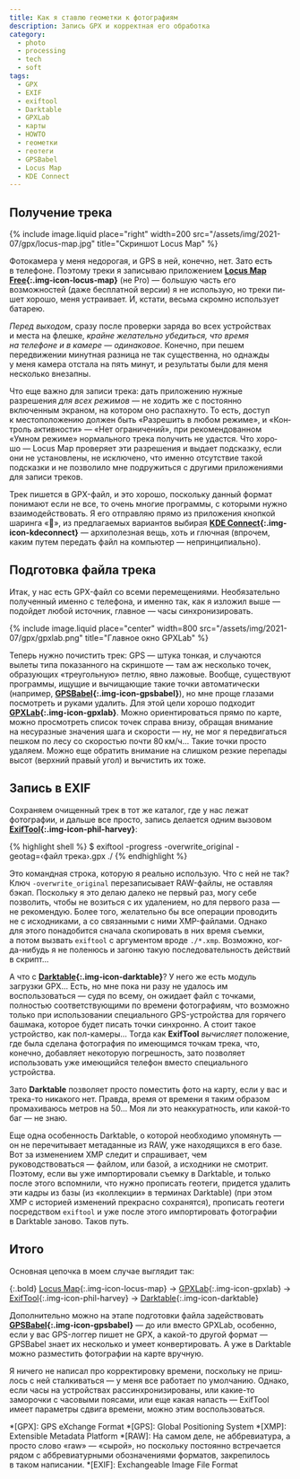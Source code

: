```yaml
---
title: Как я ставлю геометки к фотографиям
description: Запись GPX и корректная его обработка
category:
  - photo
  - processing
  - tech
  - soft
tags:
  - GPX
  - EXIF
  - exiftool
  - Darktable
  - GPXLab
  - карты
  - HOWTO
  - геометки
  - геотеги
  - GPSBabel
  - Locus Map
  - KDE Connect
---
```

## Получение трека

{% include image.liquid place="right" width=200 src="/assets/img/2021-07/gpx/locus-map.jpg" title="Скриншот Locus Map" %}

Фотокамера у меня недорогая, и GPS в ней, конечно, нет. Зато есть в телефоне. Поэтому треки я записываю приложением
**[Locus<span> Map Free</span>][locus]{:.img-icon-locus-map}** (не Pro) — большую часть его возможностей (даже бесплатной
версии) я не использую, но треки пи­шет хорошо, меня устраивает. И, кста­ти, весьма скромно использует батарею.

*Перед выходом*, сразу после проверки заряда во всех устройствах и места на флешке, *крайне желательно убедиться, что время
на телефоне и в ка­ме­ре — одинаковое*. Конечно, при пешем передвижении минутная разница не так существенна, но однажды у меня
камера отстала на пять минут, и результаты были для меня несколько внезапны.

Что еще важно для записи трека: дать приложению нужные разрешения *для всех режимов* — не хо­дить же с постоянно включенным
экраном, на котором оно распахнуто. То есть, доступ к мес­то­по­ло­же­нию должен быть «Разрешить в лю­бом режиме», и «Кон­т­роль
активности» — «Нет ограничений», при ре­ко­мен­до­ван­ном «Умном режиме» нормального трека получить не удас­т­ся. Что хо­ро­шо —
Locus Map проверяет эти разрешения и выдает подсказку, если они не ус­та­нов­ле­ны, не ис­клю­че­но, что именно отсутствие такой
подсказки и не позволило мне подружиться с другими приложениями для записи треков.

Трек пишется в GPX-файл, и это хорошо, поскольку данный формат понимают если не все, то очень многие программы, с ко­то­ры­ми
нужно взаимодействовать. Я его отправляю прямо из при­ло­же­ния кнопкой шаринга «<span class="fas">&#xf1e0;</span>»,
из предлагаемых вариантов выбирая **[KDE<span> Con­nect</span>][konnect]{:.img-icon-kdeconnect}** — архиполезная вещь, хоть
и глюч­ная (впрочем, каким путем передать файл на компьютер — непринципиально).

<!--more-->

## Подготовка файла трека

Итак, у нас есть GPX-файл со все­ми перемещениями. Необязательно полученный именно с телефона, и имен­но так, как я изложил
выше — подойдет любой источник, глав­ное — часы синхронизировать.

{% include image.liquid place="center" width=800 src="/assets/img/2021-07/gpx/gpxlab.png" title="Главное окно GPXLab" %}

Теперь нужно почистить трек: GPS — штука тонкая, и слу­ча­ют­ся вылеты типа показанного на скрин­шо­те — там аж несколько точек,
образующих «треугольную» петлю, явно лажовые. Вообще, существуют программы, ищущие и вы­чи­ща­ю­щие такие точки автоматически
(например, **[GPSBabel][babel]{:.img-icon-gpsbabel}**),
но мне проще глазами посмотреть и руками удалить. Для этой цели хорошо подходит **[GPXLab][lab]{:.img-icon-gpxlab}**.
Можно ориентироваться прямо по карте, можно просмотреть список точек справа внизу, обращая внимание на не­су­раз­ные значения шага
и ско­рос­ти — ну, не мог я передвигаться пешком по ле­су со ско­рос­тью почти 80 км/ч... Такие точки просто удаляем. Можно еще
обратить внимание на слиш­ком резкие перепады высот (верхний правый угол) и вычистить их тоже.

## Запись в EXIF

Сохраняем очищенный трек в тот же каталог, где у нас лежат фотографии, и даль­ше все просто, запись делается одним вызовом
**[ExifTool][exiftool]{:.img-icon-phil-harvey}**:

{% highlight shell %}
$ exiftool -progress -overwrite_original -geotag=‹файл трека›.gpx ./
{% endhighlight %}

Это командная строка, которую я реально использую. Что с ней не так? Ключ `-overwrite_original` перезаписывает RAW-фай­лы,
не оставляя бэкап. Поскольку я это делаю далеко не первый раз, могу себе позволить, чтобы не возиться с их удалением, но
для первого раза — не рекомендую. Более того, же­ла­тель­но бы все операции проводить не с исходниками, а со свя­зан­ны­ми с ни­ми
XMP-файлами. Однако для этого понадобится сначала скопировать в них время съемки, а потом вызвать `exiftool` с аргументом
вроде `./*.xmp`. Возможно, ког­да-ни­будь я не поленюсь и за­го­ню такую последовательность действий в скрипт...

А что с **[Darktable][darktable]{:.img-icon-darktable}**? У не­го же есть модуль загрузки GPX... Есть, но мне пока ни ра­зу
не уда­лось им воспользоваться — судя по все­му, он ожидает файл с точками, полностью соответствующими по вре­ме­ни фотографиям,
что возможно только при ис­поль­зо­ва­нии специального GPS-устройства для горячего башмака, которое будет писать точки синхронно.
А стоит такое устройство, как пол-камеры... Тогда как **ExifTool** *вычисляет* положение, где была сделана фотография
по имеющимся точкам трека, что, конечно, добавляет некоторую погрешность, зато позволяет использовать уже имеющийся телефон
вместо специального устройства.

Зато **Darktable** позволяет просто поместить фото на кар­ту, если у вас и трека-то никакого нет. Правда, время от времени
я таким образом промахиваюсь метров на 50... Моя ли это неаккуратность, или какой-то баг — не знаю.

Еще одна особенность Darktable, о ко­то­рой необходимо упомянуть — он не пе­ре­чи­ты­ва­ет метаданные из RAW, уже находящихся в его
базе. Вот за изменением XMP следит и спра­ши­ва­ет, чем руководствоваться — файлом, или базой, а ис­ход­ни­ки не смот­рит. Поэтому,
если вы уже импортировали съемку в Darktable, и только после этого вспомнили, что нужно прописать геотеги, придется удалить
эти кадры из ба­зы (из «кол­лек­ции» в тер­ми­нах Darktable) (при этом XMP с ис­то­ри­ей изменений прекрасно сохранятся), прописать
геотеги посредством `exiftool` и уже после этого импортировать фотографии в Dark­table заново. Таков путь.

## Итого

Основная цепочка в моем случае выглядит так:

{:.bold}
[Locus Map][locus]{:.img-icon-locus-map} → [GPXLab][lab]{:.img-icon-gpxlab} → [ExifTool][exiftool]{:.img-icon-phil-harvey} →
[Darktable][darktable]{:.img-icon-darktable}

Дополнительно можно на этапе подготовки файла задействовать **[GPSBabel][babel]{:.img-icon-gpsbabel}** — до или вмес­то GPXLab,
особенно, если у вас GPS-лог­гер пишет не GPX, а ка­кой-то другой формат — GPSBabel знает их несколько и умеет конвертировать.
А уже в Dark­table можно разместить фотографии на кар­те вручную.

Я ничего не на­пи­сал про кор­рек­ти­ров­ку времени, поскольку не при­ш­лось с ней сталкиваться — у ме­ня все работает по умолчанию.
Однако, если часы на ус­т­рой­с­т­вах рассинхронизированы, или ка­кие-то заморочки с ча­со­вы­ми поясами, или еще какая напасть —
ExifTool имеет параметры сдвига времени, можно этим воспользоваться.

[locus]: https://www.locusmap.app/
[konnect]: https://kdeconnect.kde.org/
[lab]: https://github.com/BourgeoisLab/GPXLab
[babel]: https://www.gpsbabel.org/
[exiftool]: https://exiftool.org/
[darktable]: https://www.darktable.org/

*[GPX]: GPS eXchange Format
*[GPS]: Global Positioning System
*[XMP]: Extensible Metadata Platform
*[RAW]: На самом деле, не аббревиатура, а просто слово «raw» — «сырой», но поскольку постоянно встречается рядом с аббревиатурными обозначениями форматов, закрепилось в таком написании.
*[EXIF]: Exchangeable Image File Format
